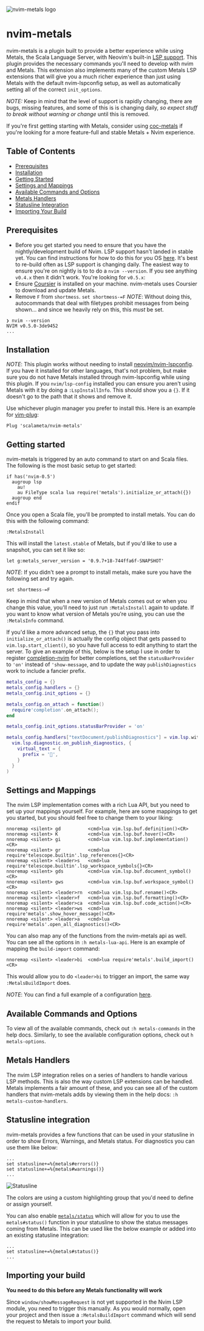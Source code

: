 ![nvim-metals logo](https://i.imgur.com/7gqEQOi.png)
# nvim-metals

nvim-metals is a plugin built to provide a better experience while using Metals,
the Scala Language Server, with Neovim's built-in [LSP
support](https://neovim.io/doc/user/lsp.html). This plugin provides the
necessary commands you'll need to develop with nvim and Metals. This extension
also implements many of the custom Metals LSP extensions that will give you a
much richer experience than just using Metals with the default nvim-lspconfig
setup, as well as automatically setting all of the correct `init_options`.

_NOTE:_ Keep in mind that the level of support is rapidly changing, there are
bugs, missing features, and some of this is is changing daily,
*so expect stuff to break without warning or change* until this is removed.

If you're first getting starting with Metals, consider using
[coc-metals](https://github.com/scalameta/coc-metals) if you're looking for a
more feature-full and stable Metals + Nvim experience.

## Table of Contents
  - [Prerequisites](#prerequisites)
  - [Installation](#installation)
  - [Getting Started](#getting-started)
  - [Settings and Mappings](#settings-and-mappings)
  - [Available Commands and Options](#available-commands-and-options)
  - [Metals Handlers](#metals-handlers)
  - [Statusline Integration](#statusline-integration)
  - [Importing Your Build](#importing-your-build)

## Prerequisites

- Before you get started you need to ensure that you have the nightly/development
    build of Nvim. LSP support hasn't landed in stable yet. You can find
    instructions for how to do this for you OS
    [here](https://github.com/neovim/neovim/wiki/Installing-Neovim). It's best to
    re-build often as LSP support is changing daily. The easiest way to ensure
    you're on nightly is to to do a `nvim --version`. If you see anything `v0.4.x`
    then it didn't work. You're looking for `v0.5.x`:
- Ensure [Coursier](https://get-coursier.io/docs/cli-installation) is installed
    on your machine. nvim-metals uses Coursier to download and update Metals.
- Remove `F` from `shortmess`. `set shortmess-=F` _NOTE_: Without doing this,
    autocommands that deal with filetypes prohibit messages from being shown...
    and since we heavily rely on this, this _must_ be set.

```vim
❯ nvim --version
NVIM v0.5.0-3de9452
...
```

## Installation

_NOTE_: This plugin works without needing to install
[neovim/nvim-lspconfig](https://github.com/neovim/nvim-lspconfig). If you have
it installed for other languages, that's not problem, but make sure you do not
have Metals installed through nvim-lspconfig while using this plugin. If you
`nvim/lsp-config` installed you can ensure you aren't using Metals with it by
doing a `:LspInstallInfo`. This should show you a `{}`. If it doesn't go to the
path that it shows and remove it.

Use whichever plugin manager you prefer to install this. Here is an example for
[vim-plug](https://github.com/junegunn/vim-plug):

```vim
Plug 'scalameta/nvim-metals'
```

## Getting started

nvim-metals is triggered by an auto command to start on and Scala files. The
following is the most basic setup to get started:

```vim
if has('nvim-0.5')
  augroup lsp
    au!
    au FileType scala lua require('metals').initialize_or_attach({})
  augroup end
endif
```

Once you open a Scala file, you'll be prompted to install metals. You can do
this with the following command:

```vim
:MetalsInstall
```

This will install the `latest.stable` of Metals, but if you'd like to use a
snapshot, you can set it like so:

```vim
let g:metals_server_version = '0.9.7+18-744ffa6f-SNAPSHOT'
```

_NOTE_: If you didn't see a prompt to install metals, make sure you have the
following set and try again.

```vim
set shortmess-=F
```

Keep in mind that when a new version of Metals comes out or when you change this
value, you'll need to just run `:MetalsInstall` again to update. If you want to
know what version of Metals you're using, you can use the `:MetalsInfo` command.

If you'd like a more advanced setup, the `{}` that you pass into
`initialize_or_attach()` is actually the config object that gets passed to
`vim.lsp.start_client()`, so you have full access to edit anything to start the
server. To give an example of this, below is the setup I use in order to
register [completion-nvim](https://github.com/nvim-lua/completion-nvim) for
better completions, set the `statusBarProvider` to `'on'` instead of
`'show-message`, and to update the way `publishDiagnostics` work to include a
fancier prefix.

```lua
metals_config = {}
metals_config.handlers = {}
metals_config.init_options = {}

metals_config.on_attach = function()
  require'completion'.on_attach();
end

metals_config.init_options.statusBarProvider = 'on'

metals_config.handlers["textDocument/publishDiagnostics"] = vim.lsp.with(
  vim.lsp.diagnostic.on_publish_diagnostics, {
    virtual_text = {
      prefix = '',
    }
  }
)
```

## Settings and Mappings

The nvim LSP implementation comes with a rich Lua API, but you need to set up
your mappings yourself. For example, here are some mappings to get you started,
but you should feel free to change them to your liking:

```vim
nnoremap <silent> gd          <cmd>lua vim.lsp.buf.definition()<CR>
nnoremap <silent> K           <cmd>lua vim.lsp.buf.hover()<CR>
nnoremap <silent> gi          <cmd>lua vim.lsp.buf.implementation()<CR>
nnoremap <silent> gr          <cmd>lua require'telescope.builtin'.lsp_references{}<CR>
nnoremap <silent> <leader>s   <cmd>lua require'telescope.builtin'.lsp_workspace_symbols{}<CR> 
nnoremap <silent> gds         <cmd>lua vim.lsp.buf.document_symbol()<CR>
nnoremap <silent> gws         <cmd>lua vim.lsp.buf.workspace_symbol()<CR>
nnoremap <silent> <leader>rn  <cmd>lua vim.lsp.buf.rename()<CR>
nnoremap <silent> <leader>f   <cmd>lua vim.lsp.buf.formatting()<CR>
nnoremap <silent> <leader>ca  <cmd>lua vim.lsp.buf.code_action()<CR>
nnoremap <silent> <leader>ws  <cmd>lua require'metals'.show_hover_message()<CR>
nnoremap <silent> <leader>a   <cmd>lua require'metals'.open_all_diagnostics()<CR>
```

You can also map any of the functions from the nvim-metals api as well. You can
see all the options in `:h metals-lua-api`. Here is an example of mapping the
`build-import` command:

```vim
nnoremap <silent> <leader>bi  <cmd>lua require'metals'.build_import()<CR>
```

This would allow you to do `<leader>bi` to trigger an import, the same way
`:MetalsBuildImport` does.

_NOTE_: You can find a full example of a configuration
[here](https://github.com/scalameta/nvim-metals/discussions/39).
## Available Commands and Options

To view all of the available commands, check out `:h metals-commands` in the
help docs. Similarly, to see the available configuration options, check out `h
metals-options`.

## Metals Handlers

The nvim LSP integration relies on a series of handlers to handle various LSP
methods. This is also the way custom LSP extensions can be handled. Metals
implements a fair amount of these, and you can see all of the custom handlers
that nvim-metals adds by viewing them in the help docs: `:h
metals-custom-handlers`.

## Statusline integration

nvim-metals provides a few functions that can be used in your statusline in
order to show Errors, Warnings, and Metals status. For diagnostics you can use
them like below:

```vim
...
set statusline+=%{metals#errors()}
set statusline+=%{metals#warnings()}
...
```

![Statusline](https://i.imgur.com/y4hij0S.png)

The colors are using a custom highlighting group that you'd need to define or
assign yourself.

You can also enable
[`metals/status`](https://scalameta.org/metals/docs/editors/new-editor.html#metalsstatus)
which will allow for you to use the `metals#status()` function in your
statusline to show the status messages coming from Metals. This can be used like
the below example or added into an existing statusline integration:

```vim
...
set statusline+=%{metals#status()}
...
```

## Importing your build

**You need to do this before any Metals functionality will work**

Since `window/showMessageRequest` is not yet supported in the Nvim LSP module,
you need to trigger this manually. As you would normally, open your project and
then issue a `:MetalsBuildImport` command which will send the request to Metals to
import your build.
